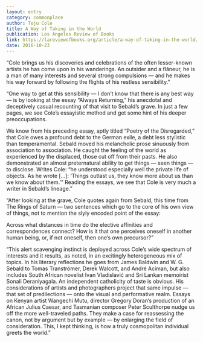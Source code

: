 ```yaml
---
layout: entry
category: commonplace
author: Teju Cole
title: A Way of Taking in the World
publication: Los Angeles Review of Books
link: https://lareviewofbooks.org/article/a-way-of-taking-in-the-world/
date: 2016-10-23
---
```


“Cole brings us his discoveries and celebrations of the often lesser-known artists he has come upon in his wanderings. An outsider and a flâneur, he is a man of many interests and several strong compulsions — and he makes his way forward by following the flights of his restless sensibility.”

“One way to get at this sensibility — I don’t know that there is any best way — is by looking at the essay “Always Returning,” his anecdotal and deceptively casual recounting of that visit to Sebald’s grave. In just a few pages, we see Cole’s essayistic method and get some hint of his deeper preoccupations.

We know from his preceding essay, aptly titled “Poetry of the Disregarded,” that Cole owes a profound debt to the German exile, a debt less stylistic than temperamental. Sebald moved his melancholic prose sinuously from association to association. He caught the feeling of the world as experienced by the displaced, those cut off from their pasts. He also demonstrated an almost preternatural ability to get things — seen things — to disclose. Writes Cole: “he understood especially well the private life of objects. As he wrote […]: ‘Things outlast us, they know more about us than we know about them.’” Reading the essays, we see that Cole is very much a writer in Sebald’s lineage.”

“After looking at the grave, Cole quotes again from Sebald, this time from The Rings of Saturn — two sentences which go to the core of his own view of things, not to mention the slyly encoded point of the essay:

Across what distances in time do the elective affinities and correspondences connect? How is it that one perceives oneself in another human being, or, if not oneself, then one’s own precursor?”

“This alert scavenging instinct is deployed across Cole’s wide spectrum of interests and it results, as noted, in an excitingly heterogeneous mix of topics. In his literary reflections he goes from James Baldwin and W. G. Sebald to Tomas Tranströmer, Derek Walcott, and André Aciman, but also includes South African novelist Ivan Vladislavić and Sri Lankan memoirist Sonali Deraniyagala. An independent catholicity of taste is obvious. His considerations of artists and photographers project that same impulse — that set of predilections — onto the visual and performative realm. Essays on Kenyan artist Wangechi Mutu, director Gregory Doran’s production of an African Julius Caesar, and Tasmanian composer Peter Sculthorpe nudge us off the more well-traveled paths. They make a case for reassessing the canon, not by argument but by example — by enlarging the field of consideration. This, I kept thinking, is how a truly cosmopolitan individual greets the world.”


